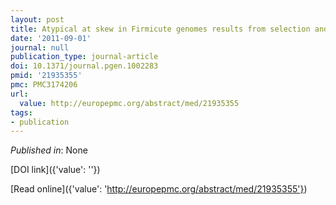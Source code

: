 ```yaml
---
layout: post
title: Atypical at skew in Firmicute genomes results from selection and not from mutation.
date: '2011-09-01'
journal: null
publication_type: journal-article
doi: 10.1371/journal.pgen.1002283
pmid: '21935355'
pmc: PMC3174206
url:
  value: http://europepmc.org/abstract/med/21935355
tags:
- publication
---
```


*Published in*: None

[DOI link]({'value': ''})

[Read online]({'value': 'http://europepmc.org/abstract/med/21935355'})


